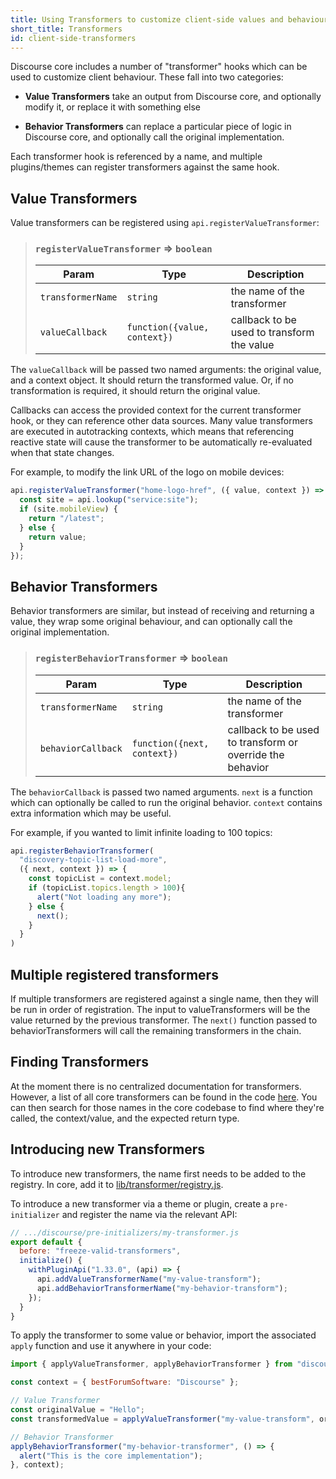 ```yaml
---
title: Using Transformers to customize client-side values and behaviour
short_title: Transformers
id: client-side-transformers
---
```

 Discourse core includes a number of "transformer" hooks which can be used to customize client behaviour. These fall into two categories:

- **Value Transformers** take an output from Discourse core, and optionally modify it, or replace it with something else

- **Behavior Transformers** can replace a particular piece of logic in Discourse core, and optionally call the original implementation.

Each transformer hook is referenced by a name, and multiple plugins/themes can register transformers against the same hook.

## Value Transformers

Value transformers can be registered using  `api.registerValueTransformer`:

> ### `registerValueTransformer` => `boolean`
> 
> | Param | Type | Description |
> |--|--|--|
> | `transformerName` | `string` | the name of the transformer |
> | `valueCallback` | `function({value, context})` | callback to be used to transform the value |

The `valueCallback` will be passed two named arguments: the original value, and a context object. It should return the transformed value. Or, if no transformation is required, it should return the original value.

Callbacks can access the provided context for the current transformer hook, or they can reference other data sources. Many value transformers are executed in autotracking contexts, which means that referencing reactive state will cause the transformer to be automatically re-evaluated when that state changes.

For example, to modify the link URL of the logo on mobile devices:

```js
api.registerValueTransformer("home-logo-href", ({ value, context }) => {
  const site = api.lookup("service:site");
  if (site.mobileView) {
    return "/latest";
  } else {
    return value;
  }
});
```

## Behavior Transformers

Behavior transformers are similar, but instead of receiving and returning a value, they wrap some original behaviour, and can optionally call the original implementation.

> ### `registerBehaviorTransformer` => `boolean`
> 
> | Param | Type | Description |
> |--|--|--|
> | `transformerName` | `string` | the name of the transformer |
> | `behaviorCallback` | `function({next, context})` | callback to be used to transform or override the behavior |

The `behaviorCallback` is passed two named arguments. `next` is a function which can optionally be called to run the original behavior. `context` contains extra information which may be useful.

For example, if you wanted to limit infinite loading to 100 topics:

```js
api.registerBehaviorTransformer(
  "discovery-topic-list-load-more",
  ({ next, context }) => {
    const topicList = context.model;
    if (topicList.topics.length > 100){
      alert("Not loading any more");
    } else {
      next();
    }
  }
)
```

## Multiple registered transformers

If multiple transformers are registered against a single name, then they will be run in order of registration. The input to valueTransformers will be the value returned by the previous transformer. The `next()` function passed to behaviorTransformers will call the remaining transformers in the chain.
## Finding Transformers

At the moment there is no centralized documentation for transformers. However, a list of all core transformers can be found in the code [here](https://github.com/discourse/discourse/blob/main/app/assets/javascripts/discourse/app/lib/transformer/registry.js). You can then search for those names in the core codebase to find where they're called, the context/value, and the expected return type.

## Introducing new Transformers

To introduce new transformers, the name first needs to be added to the registry. In core, add it to [lib/transformer/registry.js](https://github.com/discourse/discourse/blob/main/app/assets/javascripts/discourse/app/lib/transformer/registry.js).

To introduce a new transformer via a theme or plugin, create a `pre-initializer` and register the name via the relevant API:

```js
// .../discourse/pre-initializers/my-transformer.js
export default {
  before: "freeze-valid-transformers",
  initialize() {
    withPluginApi("1.33.0", (api) => {
      api.addValueTransformerName("my-value-transform");
      api.addBehaviorTransformerName("my-behavior-transform");
    });
  }
}
```

To apply the transformer to some value or behavior, import the associated `apply` function and use it anywhere in your code:

```js
import { applyValueTransformer, applyBehaviorTransformer } from "discourse/lib/transformer";

const context = { bestForumSoftware: "Discourse" };

// Value Transformer
const originalValue = "Hello";
const transformedValue = applyValueTransformer("my-value-transform", originalValue, context);

// Behavior Transformer
applyBehaviorTransformer("my-behavior-transformer", () => {
  alert("This is the core implementation");
}, context);
```